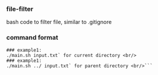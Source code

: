 ### file-filter
bash code to filter file, similar to .gitignore

### command format 
```<script> <directory(optional)> <file(needed)> <br/>
### example1:
./main.sh input.txt` for current directory <br/>
### example1:
./main.sh ../ input.txt` for parent directory <br/>```
